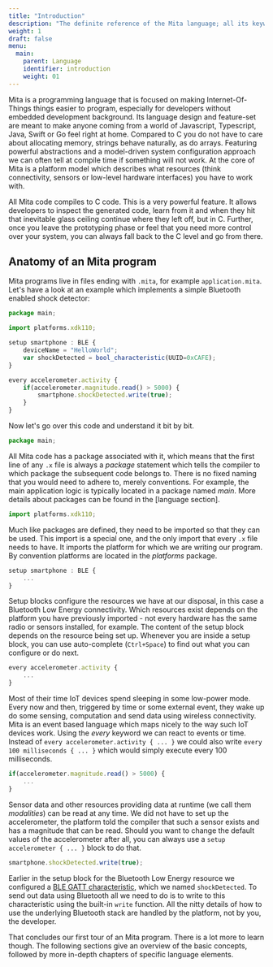```yaml
---
title: "Introduction"
description: "The definite reference of the Mita language; all its keywords, constructs and tricks."
weight: 1
draft: false
menu:
  main:
    parent: Language
    identifier: introduction
    weight: 01
---
```


Mita is a programming language that is focused on making Internet-Of-Things things easier to program, especially for developers without embedded development background.
Its language design and feature-set are meant to make anyone coming from a world of Javascript, Typescript, Java, Swift or Go feel right at home.
Compared to C you do not have to care about allocating memory, strings behave naturally, as do arrays.
Featuring powerful abstractions and a model-driven system configuration approach we can often tell at compile time if something will not work.
At the core of Mita is a platform model which describes what resources (think connectivity, sensors or low-level hardware interfaces) you have to work with. 

All Mita code compiles to C code. This is a very powerful feature.
It allows developers to inspect the generated code, learn from it and when they hit that inevitable glass ceiling continue where they left off, but in C.
Further, once you leave the prototyping phase or feel that you need more control over your system, you can always fall back to the C level and go from there.

## Anatomy of an Mita program
Mita programs live in files ending with `.mita`, for example `application.mita`. Let's have a look at an example which implements a simple Bluetooth enabled shock detector:
```TypeScript
package main;

import platforms.xdk110;

setup smartphone : BLE {
    deviceName = "HelloWorld";
    var shockDetected = bool_characteristic(UUID=0xCAFE);
}

every accelerometer.activity {
    if(accelerometer.magnitude.read() > 5000) {
        smartphone.shockDetected.write(true);
    }
}
```

Now let's go over this code and understand it bit by bit.

```TypeScript
package main;
```
All Mita code has a package associated with it, which means that the first line of any `.x` file is always a _package_ statement which tells the compiler to which package the subsequent code belongs to.
There is no fixed naming that you would need to adhere to, merely conventions. For example, the main application logic is typically located in a package named _main_. More details about packages can be found in the [language section].

```TypeScript
import platforms.xdk110;
```
Much like packages are defined, they need to be imported so that they can be used. This import is a special one, and the only import that every `.x` file needs to have. It imports the platform for which we are writing our program.
By convention platforms are located in the _platforms_ package. 

```TypeScript
setup smartphone : BLE {
    ...
}
```
Setup blocks configure the resources we have at our disposal, in this case a Bluetooth Low Energy connectivity. Which resources exist depends on the platform you have previously imported - not every hardware has the same radio or sensors installed, for example. The content of the setup block depends on the resource being set up. Whenever you are inside a setup block, you can use auto-complete (`Ctrl+Space`)
to find out what you can configure or do next.

```TypeScript
every accelerometer.activity {
    ...
}
```
Most of their time IoT devices spend sleeping in some low-power mode. Every now and then, triggered by time or some external event, they wake up do some sensing, computation and send data using wireless connectivity.
Mita is an event based language which maps nicely to the way such IoT devices work. Using the _every_ keyword we can react to events or time. Instead of `every accelerometer.activity { ... }` we could also write `every 100 milliseconds { ... }` which would simply execute every 100 milliseconds.  

```TypeScript
if(accelerometer.magnitude.read() > 5000) {
    ...
}
```
Sensor data and other resources providing data at runtime (we call them _modalities_) can be read at any time. We did not have to set up the accelerometer, the platform told the compiler that such a sensor exists and has a magnitude that can be read. Should you want to change the default values of the accelerometer after all, you can always use a `setup accelerometer { ... }` block to do that. 

```TypeScript
smartphone.shockDetected.write(true);
```
Earlier in the setup block for the Bluetooth Low Energy resource we configured a [BLE GATT characteristic](https://en.wikipedia.org/wiki/Bluetooth_Low_Energy#Software_model), which we named `shockDetected`. To send out data using Bluetooth all we need to do is to write to this characteristic using the built-in `write` function. All the nitty details of how to use the underlying Bluetooth stack are handled by the platform, not by you, the developer.

That concludes our first tour of an Mita program. There is a lot more to learn though. The following sections give an overview of the basic concepts, followed by more in-depth chapters of specific language elements.

